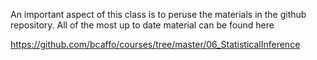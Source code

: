 An important aspect of this class is to peruse the materials in the github repository. All of the most up to date material can be found here

https://github.com/bcaffo/courses/tree/master/06_StatisticalInference
